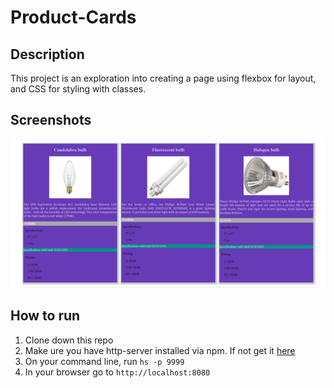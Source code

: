 # Product-Cards

## Description
This project is an exploration into creating a page using flexbox for layout, and CSS for styling with classes.

## Screenshots
![Main Screen](./screenshots/main-view.png)

## How to run
1. Clone down this repo
1. Make ure you have http-server installed via npm. If not get it [here](https://www.npmjs.com/package/http-server)
1. On your command line, run `hs -p 9999`
1. In your browser go to `http://localhost:8080`
